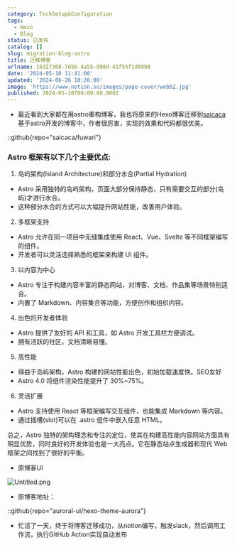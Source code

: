 ```yaml
---
category: TechSetup&Configuration
tags:
  - Hexo
  - Blog
status: 已发布
catalog: []
slug: migration-blog-astro
title: 迁移博客
urlname: 15d27368-7d56-4a55-998d-41f55f1d0998
date: '2024-05-10 11:41:00'
updated: '2024-06-26 18:26:00'
image: 'https://www.notion.so/images/page-cover/webb2.jpg'
published: 2024-05-10T08:00:00.000Z
---
```

- 最近看到大家都在用astro重构博客，我也将原来的Hexo博客迁移到[saicaca](https://github.com/saicaca/fuwari)基于astro开发的博客中，作者很厉害，实现的效果和代码都很优美。

::github{repo="saicaca/fuwari"}


### Astro 框架有以下几个主要优点:



1. 岛屿架构(Island Architecture)和部分水合(Partial Hydration)
- Astro 采用独特的岛屿架构，页面大部分保持静态，只有需要交互的部分(岛屿)才进行水合。
- 这种部分水合的方式可以大幅提升网站性能，改善用户体验。

2. 多框架支持
- Astro 允许在同一项目中无缝集成使用 React、Vue、Svelte 等不同框架编写的组件。
- 开发者可以灵活选择熟悉的框架来构建 UI 组件。

3. 以内容为中心
- Astro 专注于构建内容丰富的静态网站，对博客、文档、作品集等场景特别适合。
- 内置了 Markdown、内容集合等功能，方便创作和组织内容。

4. 出色的开发者体验
- Astro 提供了友好的 API 和工具，如 Astro 开发工具栏方便调试。
- 拥有活跃的社区，文档清晰易懂。

5. 高性能
- 得益于岛屿架构，Astro 构建的网站性能出色，初始加载速度快。SEO友好
- Astro 4.0 将组件渲染性能提升了 30%~75%。

6. 灵活扩展
- Astro 支持使用 React 等框架编写交互组件，也能集成 Markdown 等内容。
- 通过插槽(slot)可以在 .astro 组件中嵌入任意 HTML。

总之，Astro 独特的架构理念和专注的定位，使其在构建高性能内容网站方面具有明显优势，同时良好的开发体验也是一大亮点。它在静态站点生成器和现代 Web 框架之间找到了很好的平衡。

- 原博客UI

![Untitled.png](https://prod-files-secure.s3.us-west-2.amazonaws.com/5d24fe63-e567-4804-86f9-9fdc62e13082/3d59c350-432a-4fb6-a08f-0638fef2026e/Untitled.png?X-Amz-Algorithm=AWS4-HMAC-SHA256&X-Amz-Content-Sha256=UNSIGNED-PAYLOAD&X-Amz-Credential=ASIAZI2LB466UYX42QFG%2F20250324%2Fus-west-2%2Fs3%2Faws4_request&X-Amz-Date=20250324T213323Z&X-Amz-Expires=3600&X-Amz-Security-Token=IQoJb3JpZ2luX2VjEJ3%2F%2F%2F%2F%2F%2F%2F%2F%2F%2FwEaCXVzLXdlc3QtMiJHMEUCIQCKuz9KCht5NfDbvq906xZQ0ETKuoK3DrJzVEOQ%2Bnb1SAIgJesp01EqIpdPXz8GJL%2FnnHzDRxEuBxrii%2Bq4Tf6sh1gqiAQI9v%2F%2F%2F%2F%2F%2F%2F%2F%2F%2FARAAGgw2Mzc0MjMxODM4MDUiDCZXC6L2qPMSfEfElCrcAxyq2VPP9Yu5TxSRr9dJ26r%2BMXYWgrni9ptO8Cbg9YUsErO1hI485jXYRNnGmw3q131P8vGIIgbi3OOEHdc%2FDGcAd9kN8DxSFhZFLs7DCOF0mEzycAQGcoWDH9spDokcE7f79I7mrddkAiitvQLKvPIXJ0RzqTdanvQEWV8dIChch3WR4OPglRPCqmDs9iiYJqa4v%2By8vuuDnYXI18vbnbXc5NjJNQh94aTPBjIamyFf1fFDqcP4ww2hCAlEpFz1Mk%2Fp11Hk4ROtA3FB81zWVAPzi%2Fe%2BuzSiYFqkkaA8NEEOwhSk2%2BQh2x1MyNn2uUrQcpi%2F1AcfQx9IVP56SW4WDMPz9i1R9rdsZ5NCG7qP3PH%2Be8k9hHGTNbLzCWC027VaKcDJAM%2BRPJzXSEoIrWOPItNOOl5XVSQo%2F16k8%2FmM6A9UPGHmongAVJWSC%2B2vLhNzld217C8kPO9uQLsJBnb01Cqphd78GZrBtOlsj7x7m5FAvMBmuqCFHrfxnYpzRBSxZuvxBAUZu0qvatk0VrpqjfyAou4KzDKTbZC2AT1vgWEdEPDQhAc7TekBCS%2FRI6UVigrWPRVLCvd0qVqHHb0Ugk5qP9xPNITbpaxY%2Fg%2B9aM%2B4VEGU6qXWiVMnRnT4MJyQh78GOqUBRX8EmR14IFbMDTHel2L2xxuVDaFW18Z8HyOUO%2BXdJw3nWQu4URNaykVIcBuLfhTAaArmumieKpm7qzKBYa%2B4oawaYLS9FNcWaVH7wY%2FhZkLFa6CwQhFyPQ2sQYS%2F8mLUDPAyilg5LNMHVO%2BSNrF9ywwxBM3HKHHrfUhA3mosPojMVPhu1iwvgnhGOguzjxLd6DwYy90PEHdXt%2FTaJvJ8bIVLMsts&X-Amz-Signature=992a5f97862a9bdab046ac6f1af5b1e3e933d5e6c75d55b9e834ae1f357e1700&X-Amz-SignedHeaders=host&x-id=GetObject)

- 原博客地址：

::github{repo="auroral-ui/hexo-theme-aurora"}

- 忙活了一天，终于将博客迁移成功，从notion编写，触发slack，然后调用工作流，执行GitHub Action实现自动发布
